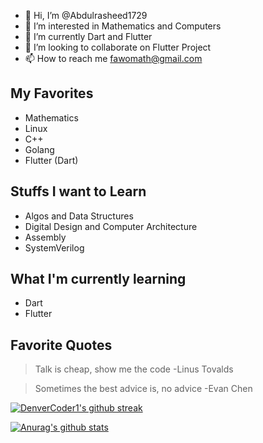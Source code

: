 - 👋 Hi, I’m @Abdulrasheed1729
- 👀 I’m interested in Mathematics and Computers
- 🌱 I’m currently Dart and Flutter
- 💞️ I’m looking to collaborate on Flutter Project
- 📫 How to reach me fawomath@gmail.com
## My Favorites
* Mathematics
* Linux
* C++
* Golang
* Flutter (Dart)

## Stuffs I want to Learn
* Algos and Data Structures
* Digital Design and Computer Architecture
* Assembly
* SystemVerilog


## What I'm currently learning
* Dart
* Flutter 


## Favorite Quotes

> Talk is cheap, show me the code -Linus Tovalds

> Sometimes the best advice is, no advice -Evan Chen


[![DenverCoder1's github streak](https://github-readme-streak-stats.herokuapp.com/?user=beyzanurakkuzu&theme=blue-green)](https://github.com/DenverCoder1/github-readme-streak-stats) 

[![Anurag's github stats](https://github-readme-stats.vercel.app/api?username=beyzanurakkuzu&theme=blue-green)](https://github.com/beyzanurakkuzu/github-readme-stats)




<!---
Abdulrasheed1729/Abdulrasheed1729 is a ✨ special ✨ repository because its `README.md` (this file) appears on your GitHub profile.
You can click the Preview link to take a look at your changes.
--->
